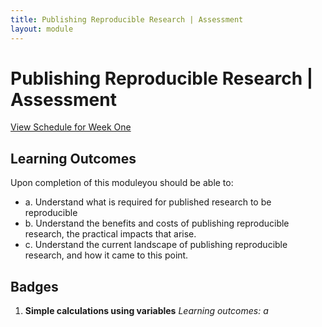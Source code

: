 ```yaml
---
title: Publishing Reproducible Research | Assessment
layout: module
---
```



# Publishing Reproducible Research | Assessment
[View Schedule for Week One](index.html)


## Learning Outcomes

Upon completion of this moduleyou should be able to:
 
- a. Understand what is required for published research to be reproducible
- b. Understand the benefits and costs of publishing reproducible research, the practical impacts that arise. 
- c. Understand the current landscape of publishing reproducible research, and how it came to this point.





## Badges

1. **Simple calculations using variables**
_Learning outcomes: a_



